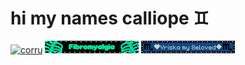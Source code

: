 # hi my names calliope ♊

<a href="https://corru.observer">![corru](https://corru.observer/8831.gif)</a> <a href="https://en.wikipedia.org/wiki/Fibromyalgia">![fibro](/images/fibro.gif)</a> <a href="#">![vriska](/images/vriska.gif)</a>
